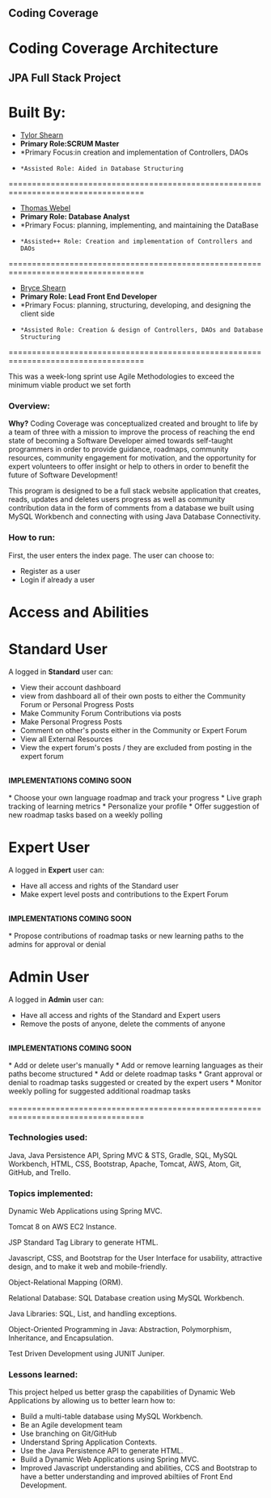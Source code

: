## Coding Coverage

# Coding Coverage Architecture

## JPA Full Stack Project

Built By:<br>
===================================================================================
* [Tylor Shearn](https://github.com/TylorShearn)
* <b>Primary Role:SCRUM Master</b>
*   *Primary Focus:in creation and implementation of Controllers, DAOs
*     *Assisted Role: Aided in Database Structuring
===================================================================================
* [Thomas Webel](https://github.com/Thwebel)
* <b>Primary Role: Database Analyst</b>
*   *Primary Focus: planning, implementing, and maintaining the DataBase
*     *Assisted++ Role: Creation and implementation of Controllers and DAOs
===================================================================================
* [Bryce Shearn](https://github.com/BryceShearn)
* <b>Primary Role: Lead Front End Developer</b>
*   *Primary Focus: planning, structuring, developing, and designing the client side
*     *Assisted Role: Creation & design of Controllers, DAOs and Database Structuring
===================================================================================

This was a week-long sprint use Agile Methodologies to exceed the minimum viable product we set forth

### Overview:

<b>Why?</b> Coding Coverage was conceptualized created and brought to life by a team of three with a mission to improve the process of reaching the end state of becoming a Software Developer aimed towards self-taught programmers in order to provide guidance, roadmaps, community resources, community engagement for motivation, and the opportunity for expert volunteers to offer insight or help to others in order to benefit the future of Software Development!

This program is designed to be a full stack website application that creates, reads, updates and deletes users progress as well as community contribution data in the form of comments from a database we built using MySQL Workbench and connecting with using Java Database Connectivity.

### How to run:

First, the user enters the index page. The user can choose to:
* Register as a user
* Login if already a user

Access and Abilities
=====================================================================================================

Standard User
=====================================================================================================
A logged in <b>Standard</b> user can:
<br>
* View their account dashboard
* view from dashboard all of their own posts to either the Community Forum or Personal Progress Posts
* Make Community Forum Contributions via posts
* Make Personal Progress Posts
* Comment on other's posts either in the Community or Expert Forum
* View all External Resources
* View the expert forum's posts / they are excluded from posting in the expert forum
<br>
<b> IMPLEMENTATIONS COMING SOON </b>
<br><br>
* Choose your own language roadmap and track your progress
* Live graph tracking of learning metrics
* Personalize your profile
* Offer suggestion of new roadmap tasks based on a weekly polling

Expert User
=====================================================================================================
A logged in <b>Expert</b> user can:
<br>
* Have all access and rights of the Standard user
* Make expert level posts and contributions to the Expert Forum
<br>
<b> IMPLEMENTATIONS COMING SOON </b>
<br><br>
* Propose contributions of roadmap tasks or new learning paths to the admins for approval or denial

Admin User
=====================================================================================================
A logged in <b>Admin</b> user can:
<br>
* Have all access and rights of the Standard and Expert users
* Remove the posts of anyone, delete the comments of anyone
<br>
<b> IMPLEMENTATIONS COMING SOON </b>
<br><br>
* Add or delete user's manually
* Add or remove learning languages as their paths become structured
* Add or delete roadmap tasks
* Grant approval or denial to roadmap tasks suggested or created by the expert users
* Monitor weekly polling for suggested additional roadmap tasks
<br><br>
===================================================================================

### Technologies used:

Java, Java Persistence API, Spring MVC & STS, Gradle, SQL, MySQL Workbench, HTML, CSS, Bootstrap, Apache, Tomcat, AWS, Atom, Git, GitHub, and Trello.

### Topics implemented:

Dynamic Web Applications using Spring MVC.

Tomcat 8 on AWS EC2 Instance.

JSP Standard Tag Library to generate HTML.

Javascript, CSS, and Bootstrap for the User Interface for usability, attractive design, and to make it web and mobile-friendly.

Object-Relational Mapping (ORM).

Relational Database: SQL Database creation using MySQL Workbench.

Java Libraries: SQL, List, and handling exceptions.

Object-Oriented Programming in Java: Abstraction, Polymorphism, Inheritance, and Encapsulation.

Test Driven Development using JUNIT Juniper.

### Lessons learned:

This project helped us better grasp the capabilities of Dynamic Web Applications by allowing us to better learn how to:
* Build a multi-table database using MySQL Workbench.
* Be an Agile development team
* Use branching on Git/GitHub
* Understand Spring Application Contexts.
* Use the Java Persistence API to generate HTML.
* Build a Dynamic Web Applications using Spring MVC.
* Improved Javascript understanding and abilities, CCS and Bootstrap to have a better understanding and improved abiltiies of Front End Development.
